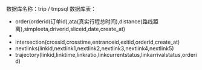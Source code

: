 数据库名称：trip / tmpsql
数据库表：

- order(orderid(订单id),ata(真实行程总时间),distance(路线距离),simpleeta,driverid,sliceid,date,create_at)
- 
- intersection(crossid,crosstime,entranceid,exitid,orderid,create_at)
- nextlinks(linkid,nextlink1,nextlink2,nextlink3,nextlink4,nextlink5)
- trajectory(linkid,linktime,linkratio,linkcurrentstatus,linkarrivalstatus,orderid)
